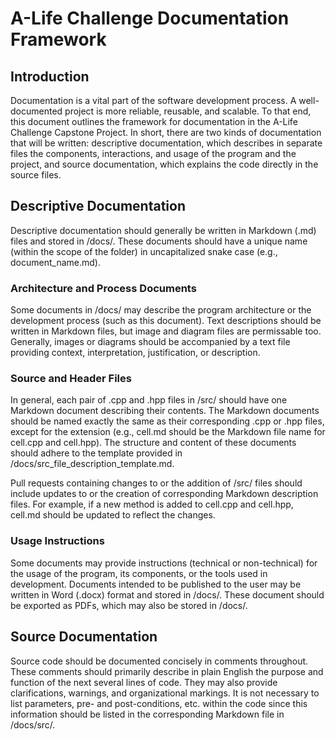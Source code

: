 # A-Life Challenge Documentation Framework

## Introduction
Documentation is a vital part of the software development process. A well-documented project is more reliable, reusable, and scalable. To that end, this document outlines the framework for documentation in the A-Life Challenge Capstone Project. In short, there are two kinds of documentation that will be written: descriptive documentation, which describes in separate files the components, interactions, and usage of the program and the project, and source documentation, which explains the code directly in the source files.

## Descriptive Documentation
Descriptive documentation should generally be written in Markdown (.md) files and stored in /docs/. These documents should have a unique name (within the scope of the folder) in uncapitalized snake case (e.g., document_name.md).

### Architecture and Process Documents
Some documents in /docs/ may describe the program architecture or the development process (such as this document). Text descriptions should be written in Markdown files, but image and diagram files are permissable too. Generally, images or diagrams should be accompanied by a text file providing context, interpretation, justification, or description.

### Source and Header Files
In general, each pair of .cpp and .hpp files in /src/ should have one Markdown document describing their contents. The Markdown documents should be named exactly the same as their corresponding .cpp or .hpp files, except for the extension (e.g., cell.md should be the Markdown file name for cell.cpp and cell.hpp). The structure and content of these documents should adhere to the template provided in /docs/src_file_description_template.md.

Pull requests containing changes to or the addition of /src/ files should include updates to or the creation of corresponding Markdown description files. For example, if a new method is added to cell.cpp and cell.hpp, cell.md should be updated to reflect the changes.

### Usage Instructions
Some documents may provide instructions (technical or non-technical) for the usage of the program, its components, or the tools used in development. Documents intended to be published to the user may be written in Word (.docx) format and stored in /docs/. These document should be exported as PDFs, which may also be stored in /docs/.

## Source Documentation
Source code should be documented concisely in comments throughout. These comments should primarily describe in plain English the purpose and function of the next several lines of code. They may also provide clarifications, warnings, and organizational markings. It is not necessary to list parameters, pre- and post-conditions, etc. within the code since this information should be listed in the corresponding Markdown file in /docs/src/.
